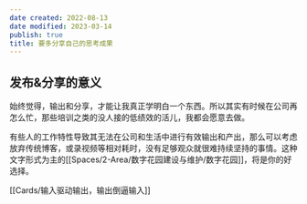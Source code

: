 ```yaml
---
date created: 2022-08-13
date modified: 2023-03-14
publish: true
title: 要多分享自己的思考成果
---
```

## 发布&分享的意义

始终觉得，输出和分享，才能让我真正学明白一个东西。所以其实有时候在公司再怎么忙，那些培训之类的没人接的低绩效的活儿，我都会愿意去做。

有些人的工作特性导致其无法在公司和生活中进行有效输出和产出，那么可以考虑放弃传统博客，或录视频等相对耗时，没有足够观众就很难持续坚持的事情。这种文字形式为主的[[Spaces/2-Area/数字花园建设与维护/数字花园]]，将是你的好选择。

[[Cards/输入驱动输出，输出倒逼输入]]